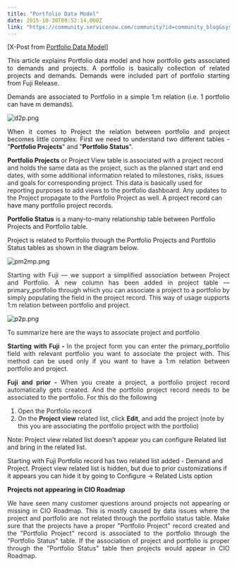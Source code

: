 ```yaml
---
title: "Portfolio Data Model"
date: 2015-10-30T09:52:14.000Z
link: "https://community.servicenow.com/community?id=community_blog&sys_id=a75e2eaddbd0dbc01dcaf3231f96192f"
---
```

<p style="text-align: justify;">[X-Post from <a __default_attr="207131" __jive_macro_name="thread" class="jive_macro_thread jive_macro" data-orig-content="Portfolio Data Model" data-renderedposition="10_90.7119140625_149_16" href="/community?id=community_question&sys_id=f4709b29dbdcdbc01dcaf3231f96198c" modifiedtitle="true" title="Portfolio Data Model">Portfolio Data Model</a>]</p><p style="text-align: justify;">This article explains Portfolio data model and how portfolio gets associated to demands and projects. A portfolio is basically collection of related projects and demands. Demands were included part of portfolio starting from Fuji Release.</p><p></p><p style="text-align: justify;">Demands are associated to Portfolio in a simple 1:m relation (i.e. 1 portfolio can have m demands).</p><p><img  __jive_id="34054" alt="d2p.png" class="image-1 jive-image" src="3171dc8adb949704ed6af3231f961943.iix" style="height: auto;"/></p><p></p><p style="text-align: justify;">When it comes to Project the relation between portfolio and project becomes little complex. First we need to understand two different tables - "<strong>Portfolio Projects</strong>" and "<strong>Portfolio Status</strong>".</p><p></p><p><strong>Portfolio Projects</strong> or Project View table <span style="color: #262626;">is associated with a project record and holds the same data as the project, such as the planned start and end dates, with some additional information related to milestones, risks, issues and goals for corresponding project. This data is basically used for reporting purposes to add views to the portfolio dashboard. Any updates to the Project propagate to the Portfolio Project as well.</span> A project record can have many portfolio project records.</p><p></p><p><strong>Portfolio Status</strong> is a many-to-many relationship table between Portfolio Projects and Portfolio table.</p><p>Project is related to Portfolio through the Portfolio Projects and Portfolio Status tables as shown in the diagram below.</p><p></p><p><img  __jive_id="34055" alt="pm2mp.png" class="image-2 jive-image" src="03d07f39db18df04e9737a9e0f961958.iix" style="height: auto;"/></p><p></p><p style="text-align: justify;"><span style="color: #262626;">Starting with Fuji — we support a simplified association between Project and Portfolio. A new column has been added in project table — primary_portfolio through which you can associate a project to a portfolio by simply populating the field in the project record. This way of usage supports 1:m relation between portfolio and project.</span></p><p></p><p><img  __jive_id="34059" alt="p2p.png" class="image-3 jive-image" src="9caec502db589f048c8ef4621f961919.iix" style="height: auto;"/></p><p></p><p></p><p style="text-align: justify;"><span style="color: #262626;">To summarize here are the ways to associate project and portfolio</span></p><p style="text-align: justify;"></p><p style="text-align: justify;"><span style="color: #262626;"><strong>Starting with Fuji - </strong></span><span style="color: #262626;">In the project form you can enter the primary_portfolio field with relevant portfolio you want to associate the project with. This method can be used only if you want to have a 1:m relation between portfolio and project.</span></p><p></p><p style="text-align: justify;"><span style="color: #262626;"><strong>Fuji and prior - </strong></span><span style="color: #262626;">When you create a project, a portfolio project record automatically gets created. And the portfolio project record needs to be associated to the portfolio. For this do the following</span></p><ol style="list-style-type: decimal;"><li><span style="color: #262626;">Open the Portfolio record</span></li><li><span style="color: #262626;">On the <strong>Project view</strong> related list, click <strong>Edit</strong>, and add the project (note by this you are associating the portfolio project with the portfolio)</span></li></ol><p></p><p>Note: Project view related list doesn't appear you can configure Related list and bring in the related list.</p><p>Starting with Fuji Portfolio record has two related list added - Demand and Project. Project view related list is hidden, but due to prior customizations if it appears you can hide it by going to Configure -&gt; Related Lists option</p><p></p><p><strong>Projects not appearing in CIO Roadmap</strong></p><p style="text-align: justify;"><span style="color: #262626;">We have seen many customer questions around projects not appearing or missing in CIO Roadmap. This is mostly caused by data issues where the project and portfolio are not related through the portfolio status table. Make sure that the projects have a proper "Portfolio Project" record created and the "Portfolio Project" record is associated to the portfolio through the "Portfolio Status" table. If the association of project and portfolio is proper through the "Portfolio Status" table then projects would appear in CIO Roadmap.</span></p>